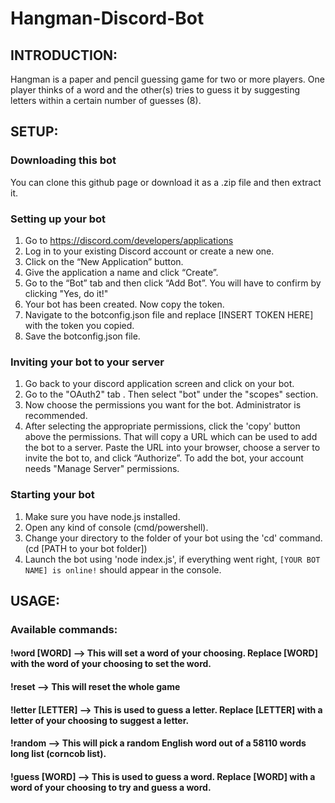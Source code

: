# Hangman-Discord-Bot

## INTRODUCTION: 
Hangman is a paper and pencil guessing game for two or more players. 
One player thinks of a word and the other(s) tries to guess it by suggesting letters within a certain number of guesses (8).


## SETUP:
### Downloading this bot
You can clone this github page or download it as a .zip file and then extract it.

### Setting up your bot
1) Go to https://discord.com/developers/applications
2) Log in to your existing Discord account or create a new one.
3) Click on the “New Application” button.
4) Give the application a name and click “Create”.
5) Go to the “Bot” tab and then click “Add Bot”. You will have to confirm by clicking "Yes, do it!"
6) Your bot has been created. Now copy the token.
7) Navigate to the botconfig.json file and replace [INSERT TOKEN HERE] with the token you copied.
8) Save the botconfig.json file.

### Inviting your bot to your server
1) Go back to your discord application screen and click on your bot.
2) Go to the "OAuth2" tab . Then select "bot" under the "scopes" section.
3) Now choose the permissions you want for the bot. Administrator is recommended.
4) After selecting the appropriate permissions, click the 'copy' button above the permissions. 
That will copy a URL which can be used to add the bot to a server.
Paste the URL into your browser, choose a server to invite the bot to, and click “Authorize”.
To add the bot, your account needs "Manage Server" permissions.

### Starting your bot
1) Make sure you have node.js installed.
2) Open any kind of console (cmd/powershell).
3) Change your directory to the folder of your bot using the 'cd' command. (cd [PATH to your bot folder])
4) Launch the bot using 'node index.js', if everything went right, `[YOUR BOT NAME] is online!` should appear in the console.


## USAGE:

### Available commands:
#### !word [WORD] --> This will set a word of your choosing. Replace [WORD] with the word of your choosing to set the word. 
#### !reset --> This will reset the whole game
#### !letter [LETTER] --> This is used to guess a letter. Replace [LETTER] with a letter of your choosing to suggest a letter.
#### !random --> This will pick a random English word out of a 58110 words long list (corncob list).
#### !guess [WORD] --> This is used to guess a word. Replace [WORD] with a word of your choosing to try and guess a word.
